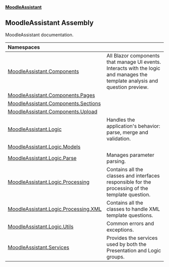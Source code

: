 #### [MoodleAssistant](index.md 'index')

## MoodleAssistant Assembly

MoodleAssistant documentation.

| Namespaces | |
| :--- | :--- |
| [MoodleAssistant.Components](MoodleAssistant.Components.md 'MoodleAssistant.Components') | All Blazor components that manage UI events. Interacts with the logic and manages the template analysis and question preview. |
| [MoodleAssistant.Components.Pages](MoodleAssistant.Components.Pages.md 'MoodleAssistant.Components.Pages') | |
| [MoodleAssistant.Components.Sections](MoodleAssistant.Components.Sections.md 'MoodleAssistant.Components.Sections') | |
| [MoodleAssistant.Components.Upload](MoodleAssistant.Components.Upload.md 'MoodleAssistant.Components.Upload') | |
| [MoodleAssistant.Logic](MoodleAssistant.Logic.md 'MoodleAssistant.Logic') | Handles the application's behavior: parse, merge and validation. |
| [MoodleAssistant.Logic.Models](MoodleAssistant.Logic.Models.md 'MoodleAssistant.Logic.Models') | |
| [MoodleAssistant.Logic.Parse](MoodleAssistant.Logic.Parse.md 'MoodleAssistant.Logic.Parse') | Manages parameter parsing. |
| [MoodleAssistant.Logic.Processing](MoodleAssistant.Logic.Processing.md 'MoodleAssistant.Logic.Processing') | Contains all the classes and interfaces responsible for the processing of the template question. |
| [MoodleAssistant.Logic.Processing.XML](MoodleAssistant.Logic.Processing.XML.md 'MoodleAssistant.Logic.Processing.XML') | Contains all the classes to handle XML template questions. |
| [MoodleAssistant.Logic.Utils](MoodleAssistant.Logic.Utils.md 'MoodleAssistant.Logic.Utils') | Common errors and exceptions. |
| [MoodleAssistant.Services](MoodleAssistant.Services.md 'MoodleAssistant.Services') | Provides the services used by both the Presentation and Logic groups. |

